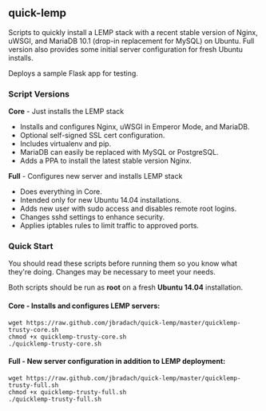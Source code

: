 ## quick-lemp
Scripts to quickly install a LEMP stack with a recent stable version of Nginx, uWSGI, and MariaDB 10.1 (drop-in replacement for MySQL) on Ubuntu. Full version also provides some initial server configuration for fresh Ubuntu installs.

Deploys a sample Flask app for testing.


### Script Versions
__Core__ - Just installs the LEMP stack
  * Installs and configures Nginx, uWSGI in Emperor Mode, and MariaDB.
  * Optional self-signed SSL cert configuration.
  * Includes virtualenv and pip.
  * MariaDB can easily be replaced with MySQL or PostgreSQL.
  * Adds a PPA to install the latest stable version Nginx.

__Full__ - Configures new server and installs LEMP stack
  * Does everything in Core.
  * Intended only for new Ubuntu 14.04 installations.
  * Adds new user with sudo access and disables remote root logins.
  * Changes sshd settings to enhance security.
  * Applies iptables rules to limit traffic to approved ports.

### Quick Start
You should read these scripts before running them so you know what they're
doing. Changes may be necessary to meet your needs.

Both scripts should be run as __root__ on a fresh __Ubuntu 14.04__ installation.

#### Core - Installs and configures LEMP servers:

```
wget https://raw.github.com/jbradach/quick-lemp/master/quicklemp-trusty-core.sh
chmod +x quicklemp-trusty-core.sh
./quicklemp-trusty-core.sh
```

#### Full - New server configuration in addition to LEMP deployment:
```
wget https://raw.github.com/jbradach/quick-lemp/master/quicklemp-trusty-full.sh
chmod +x quicklemp-trusty-full.sh
./quicklemp-trusty-full.sh
```

